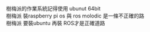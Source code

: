 樹梅派的作業系統記得使用 ubunut 64bit   
樹梅派 裝raspberry pi os 與 ros molodic 是一條不正確的路  
樹梅派 要裝ubuntu 再裝 ROS才是正確道路  
